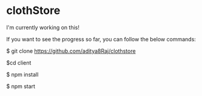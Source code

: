 # clothStore

I'm currently working on this!

If you want to see the progress so far, you can follow the below commands:

$ git clone https://github.com/aditya8Raj/clothstore

$cd client

$ npm install

$ npm start

